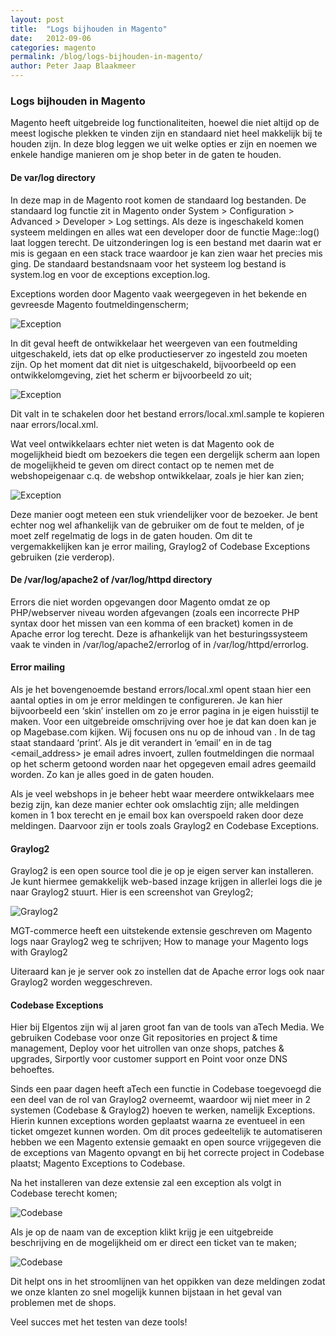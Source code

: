 ```yaml
---
layout: post
title:  "Logs bijhouden in Magento"
date:   2012-09-06
categories: magento
permalink: /blog/logs-bijhouden-in-magento/
author: Peter Jaap Blaakmeer
---
```

### Logs bijhouden in Magento

Magento heeft uitgebreide log functionaliteiten, hoewel die niet altijd op de meest logische plekken te vinden zijn en standaard niet heel makkelijk bij te houden zijn. In deze blog leggen we uit welke opties er zijn en noemen we enkele handige manieren om je shop beter in de gaten te houden.

#### De var/log directory
In deze map in de Magento root komen de standaard log bestanden. De standaard log functie zit in Magento onder System > Configuration > Advanced > Developer > Log settings. Als deze is ingeschakeld komen systeem meldingen en alles wat een developer door de functie Mage::log() laat loggen terecht. De uitzonderingen log is een bestand met daarin wat er mis is gegaan en een stack trace waardoor je kan zien waar het precies mis ging. De standaard bestandsnaam voor het systeem log bestand is system.log en voor de exceptions exception.log.

Exceptions worden door Magento vaak weergegeven in het bekende en gevreesde Magento foutmeldingenscherm;

![Exception](../../assets/images/blogs/magento-logging/1-exception.png "Exception")

In dit geval heeft de ontwikkelaar het weergeven van een foutmelding uitgeschakeld, iets dat op elke productieserver zo ingesteld zou moeten zijn. Op het moment dat dit niet is uitgeschakeld, bijvoorbeeld op een ontwikkelomgeving, ziet het scherm er bijvoorbeeld zo uit;

![Exception](../../assets/images/blogs/magento-logging/2-exception-with-trace.png "Exception")

Dit valt in te schakelen door het bestand errors/local.xml.sample te kopieren naar errors/local.xml.

Wat veel ontwikkelaars echter niet weten is dat Magento ook de mogelijkheid biedt om bezoekers die tegen een dergelijk scherm aan lopen de mogelijkheid te geven om direct contact op te nemen met de webshopeigenaar c.q. de webshop ontwikkelaar, zoals je hier kan zien;

![Exception](../../assets/images/blogs/magento-logging/3-exception-contact.png "Exception")

Deze manier oogt meteen een stuk vriendelijker voor de bezoeker. Je bent echter nog wel afhankelijk van de gebruiker om de fout te melden, of je moet zelf regelmatig de logs in de gaten houden. Om dit te vergemakkelijken kan je error mailing, Graylog2 of Codebase Exceptions gebruiken (zie verderop).

#### De /var/log/apache2 of /var/log/httpd directory
Errors die niet worden opgevangen door Magento omdat ze op PHP/webserver niveau worden afgevangen (zoals een incorrecte PHP syntax door het missen van een komma of een bracket) komen in de Apache error log terecht. Deze is afhankelijk van het besturingssysteem vaak te vinden in /var/log/apache2/errorlog of in /var/log/httpd/errorlog.

#### Error mailing
Als je het bovengenoemde bestand errors/local.xml opent staan hier een aantal opties in om je error meldingen te configureren. Je kan hier bijvoorbeeld een ‘skin’ instellen om zo je error pagina in je eigen huisstijl te maken. Voor een uitgebreide omschrijving over hoe je dat kan doen kan je op Magebase.com kijken. Wij focusen ons nu op de inhoud van <report>. In de tag <email> staat standaard ‘print’. Als je dit verandert in ‘email’ en in de tag <email_address> je email adres invoert, zullen foutmeldingen die normaal op het scherm getoond worden naar het opgegeven email adres geemaild worden. Zo kan je alles goed in de gaten houden.

Als je veel webshops in je beheer hebt waar meerdere ontwikkelaars mee bezig zijn, kan deze manier echter ook omslachtig zijn; alle meldingen komen in 1 box terecht en je email box kan overspoeld raken door deze meldingen. Daarvoor zijn er tools zoals Graylog2 en Codebase Exceptions.

#### Graylog2
Graylog2 is een open source tool die je op je eigen server kan installeren. Je kunt hiermee gemakkelijk web-based inzage krijgen in allerlei logs die je naar Graylog2 stuurt. Hier is een screenshot van Greylog2;

![Graylog2](../../assets/images/blogs/magento-logging/4-graylog2.png "Graylog2")

MGT-commerce heeft een uitstekende extensie geschreven om Magento logs naar Graylog2 weg te schrijven; How to manage your Magento logs with Graylog2

Uiteraard kan je je server ook zo instellen dat de Apache error logs ook naar Graylog2 worden weggeschreven.

#### Codebase Exceptions
Hier bij Elgentos zijn wij al jaren groot fan van de tools van aTech Media. We gebruiken Codebase voor onze Git repositories en project & time management, Deploy voor het uitrollen van onze shops, patches & upgrades, Sirportly voor customer support en Point voor onze DNS behoeftes.

Sinds een paar dagen heeft aTech een functie in Codebase toegevoegd die een deel van de rol van Graylog2 overneemt, waardoor wij niet meer in 2 systemen (Codebase & Graylog2) hoeven te werken, namelijk Exceptions. Hierin kunnen exceptions worden geplaatst waarna ze eventueel in een ticket omgezet kunnen worden. Om dit proces gedeeltelijk te automatiseren hebben we een Magento extensie gemaakt en open source vrijgegeven die de exceptions van Magento opvangt en bij het correcte project in Codebase plaatst; Magento Exceptions to Codebase.

Na het installeren van deze extensie zal een exception als volgt in Codebase terecht komen;

![Codebase](../../assets/images/blogs/magento-logging/5-codebase.png "Codebase")

Als je op de naam van de exception klikt krijg je een uitgebreide beschrijving en de mogelijkheid om er direct een ticket van te maken;

![Codebase](../../assets/images/blogs/magento-logging/6-codebase-php-error.png "Codebase")

Dit helpt ons in het stroomlijnen van het oppikken van deze meldingen zodat we onze klanten zo snel mogelijk kunnen bijstaan in het geval van problemen met de shops.

Veel succes met het testen van deze tools!
